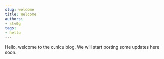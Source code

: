 ```yaml
---
slug: welcome
title: Welcome
authors:
- stv0g
tags:
- hello
---
```


Hello, welcome to the cunīcu blog. We will start posting some updates here soon.
